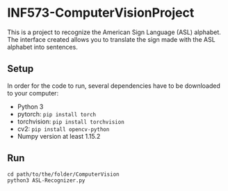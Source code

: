 # INF573-ComputerVisionProject

This is a project to recognize the American Sign Language (ASL) alphabet. The interface created allows you to translate the sign made with the ASL alphabet into sentences.

## Setup

In order for the code to run, several dependencies have to be downloaded to your computer:

- Python 3
- pytorch: `pip install torch`
- torchvision: `pip install torchvision`
- cv2: `pip install opencv-python`
- Numpy version at least 1.15.2

## Run

```
cd path/to/the/folder/ComputerVision
python3 ASL-Recognizer.py
```
